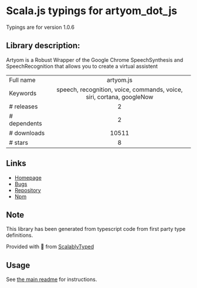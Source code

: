 
# Scala.js typings for artyom_dot_js

Typings are for version 1.0.6

## Library description:
Artyom is a Robust Wrapper of the Google Chrome SpeechSynthesis and SpeechRecognition that allows you to create a virtual assistent

|                    |                 |
| ------------------ | :-------------: |
| Full name          | artyom.js |
| Keywords           | speech, recognition, voice, commands, voice, siri, cortana, googleNow |
| # releases         | 2 |
| # dependents       | 2 |
| # downloads        | 10511 |
| # stars            | 8 |

## Links
- [Homepage](https://sdkcarlos.github.io/sites/artyom.html)
- [Bugs](https://github.com/sdkcarlos/artyom.js/issues)
- [Repository](https://github.com/sdkcarlos/artyom.js)
- [Npm](https://www.npmjs.com/package/artyom.js)
    


## Note
This library has been generated from typescript code from first party type definitions.

Provided with :purple_heart: from [ScalablyTyped](https://github.com/oyvindberg/ScalablyTyped)

## Usage
See [the main readme](../../readme.md) for instructions.


